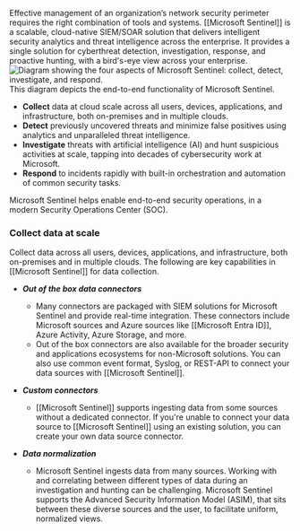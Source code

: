 Effective management of an organization’s network security perimeter requires the right combination of tools and systems. [[Microsoft Sentinel]] is a scalable, cloud-native SIEM/SOAR solution that delivers intelligent security analytics and threat intelligence across the enterprise. It provides a single solution for cyberthreat detection, investigation, response, and proactive hunting, with a bird's-eye view across your enterprise.![Diagram showing the four aspects of Microsoft Sentinel: collect, detect, investigate, and respond.](https://learn.microsoft.com/en-us/training/wwl-sci/describe-security-capabilities-of-azure-sentinel/media/3-four-aspects-azure-sentinel.png)This diagram depicts the end-to-end functionality of Microsoft Sentinel.

- **Collect** data at cloud scale across all users, devices, applications, and infrastructure, both on-premises and in multiple clouds.
- **Detect** previously uncovered threats and minimize false positives using analytics and unparalleled threat intelligence.
- **Investigate** threats with artificial intelligence (AI) and hunt suspicious activities at scale, tapping into decades of cybersecurity work at Microsoft.
- **Respond** to incidents rapidly with built-in orchestration and automation of common security tasks.

Microsoft Sentinel helps enable end-to-end security operations, in a modern Security Operations Center (SOC).
### Collect data at scale
Collect data across all users, devices, applications, and infrastructure, both on-premises and in multiple clouds. The following are key capabilities in [[Microsoft Sentinel]] for data collection.

- _**Out of the box data connectors**_
	- Many connectors are packaged with SIEM solutions for Microsoft Sentinel and provide real-time integration. These connectors include Microsoft sources and Azure sources like [[Microsoft Entra ID]], Azure Activity, Azure Storage, and more.
	- Out of the box connectors are also available for the broader security and applications ecosystems for non-Microsoft solutions. You can also use common event format, Syslog, or REST-API to connect your data sources with [[Microsoft Sentinel]].
    
- _**Custom connectors**_
	- [[Microsoft Sentinel]] supports ingesting data from some sources without a dedicated connector. If you're unable to connect your data source to [[Microsoft Sentinel]] using an existing solution, you can create your own data source connector.
    
- _**Data normalization**_
	- Microsoft Sentinel ingests data from many sources. Working with and correlating between different types of data during an investigation and hunting can be challenging. Microsoft Sentinel supports the Advanced Security Information Model (ASIM), that sits between these diverse sources and the user, to facilitate uniform, normalized views.